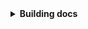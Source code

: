 <details>
  <summary><strong>Building docs</strong></summary>

{%= include("build-docs") %}

</details>
